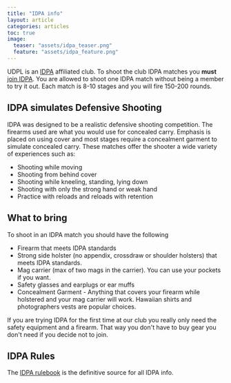 ```yaml
---
title: "IDPA info"
layout: article
categories: articles
toc: true
image:
  teaser: "assets/idpa_teaser.png"
  feature: "assets/idpa_feature.png"
---
```


UDPL is an [IDPA](http://www.idpa.com) affiliated club. To shoot the club IDPA matches you **must** [join IDPA](https://www.idpa.com/join-now). You are allowed to shoot one IDPA match without being a member to try it out. Each match is 8-10 stages and you will fire 150-200 rounds.

## IDPA simulates Defensive Shooting

IDPA was designed to be a realistic defensive shooting competition. The firearms used are what you would use for concealed carry. Emphasis is placed on using cover and most stages require a concealment garment to simulate concealed carry. These matches offer the shooter a wide variety of experiences such as:

* Shooting while moving
* Shooting from behind cover
* Shooting while kneeling, standing, lying down
* Shooting with only the strong hand or weak hand
* Practice with reloads and reloads with retention


## What to bring

To shoot in an IDPA match you should have the following

* Firearm that meets IDPA standards
* Strong side holster (no appendix, crossdraw or shoulder holsters) that meets IDPA standards.
* Mag carrier (max of two mags in the carrier). You can use your pockets if you want.
* Safety glasses and earplugs or ear muffs
* Concealment Garment - Anything that covers your firearm while holstered and your mag carrier will work. Hawaiian shirts and photographers vests are popular choices.

If you are trying IDPA for the first time at our club you really only need the safety equipment and a firearm. That way you don't have to buy gear you don't need if you decide not to join.


## IDPA Rules

The [IDPA rulebook](http://www.idpa.com/compete/rules) is the definitive source for all IDPA info.